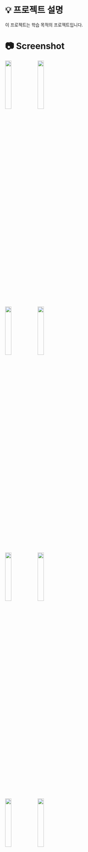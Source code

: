 # 💡 프로젝트 설명

이 프로젝트는 학습 목적의 프로젝트입니다.

# 📷 Screenshot
<p float="left">
<img width="20%" src="https://github.com/user-attachments/assets/3d108156-34fc-4487-bd30-81c760cd9caf">

<img width="20%" src="https://github.com/user-attachments/assets/cee0c82f-cfa9-411f-86a3-c5a6d81b82a8">
</p>

<p float="left">
<img width="20%" src="https://github.com/user-attachments/assets/850a98a0-5c2c-4340-960f-ed436387354a">

<img width="20%" src="https://github.com/user-attachments/assets/f3b585c1-18a4-4ba0-bfb2-2fd59083fcec">
</p>

<p float="left">
<img width="20%" src="https://github.com/user-attachments/assets/ca13a2c8-e375-4e25-8689-e44cbab133f8">

<img width="20%" src="https://github.com/user-attachments/assets/d230d88a-7b80-4f9c-b40b-49c83f1cad8d">
</p>

<p float="left">
<img width="20%" src="https://github.com/user-attachments/assets/393e4a21-9e03-4825-8f83-b9bccc7f0192">

<img width="20%" src="https://github.com/user-attachments/assets/acdc6740-3b19-4021-bad8-a94f905b037f">
</p>
